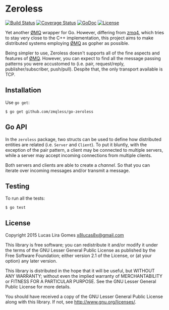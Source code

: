 Zeroless
========

[![Build Status](https://travis-ci.org/zmqless/go-zeroless.svg?branch=master)](https://travis-ci.org/zmqless/go-zeroless)
[![Coverage Status](https://coveralls.io/repos/zmqless/go-zeroless/badge.svg?branch=master&service=github)](https://coveralls.io/github/zmqless/go-zeroless?branch=master)
[![GoDoc](https://godoc.org/github.com/zmqless/go-zeroless?status.svg)](https://godoc.org/github.com/zmqless/go-zeroless)
[![License](https://img.shields.io/badge/license-LGPLv2+-blue.svg)](https://www.gnu.org/licenses/lgpl-2.1.html)

Yet another [ØMQ] wrapper for Go. However, differing from [zmq4], which
tries to stay very close to the C++ implementation, this project aims to
make distributed systems employing [ØMQ] as gopher as possible.

Being simpler to use, Zeroless doesn't supports all of the fine aspects
and features of [ØMQ]. However, you can expect to find all the message
passing patterns you were accustomed to (i.e. pair, request/reply,
publisher/subscriber, push/pull). Despite that, the only transport
available is TCP.

Installation
------------

Use `go get`:

    $ go get github.com/zmqless/go-zeroless

Go API
------

In the `zeroless` package, two structs can be used to define how distributed
entities are related (i.e. ``Server`` and ``Client``). To put it bluntly, with
the exception of the pair pattern, a client may be connected to multiple
servers, while a server may accept incoming connections from multiple clients.

Both servers and clients are able to create a *channel*. So that you can iterate
over incoming messages and/or transmit a message.

Testing
-------

To run all the tests:

    $ go test

License
-------

Copyright 2015 Lucas Lira Gomes x8lucas8x@gmail.com

This library is free software; you can redistribute it and/or modify it
under the terms of the GNU Lesser General Public License as published by
the Free Software Foundation; either version 2.1 of the License, or (at
your option) any later version.

This library is distributed in the hope that it will be useful, but
WITHOUT ANY WARRANTY; without even the implied warranty of
MERCHANTABILITY or FITNESS FOR A PARTICULAR PURPOSE. See the GNU Lesser
General Public License for more details.

You should have received a copy of the GNU Lesser General Public License
along with this library. If not, see http://www.gnu.org/licenses/.

[ØMQ]: http://www.zeromq.org
[zmq4]: https://github.com/pebbe/zmq4
